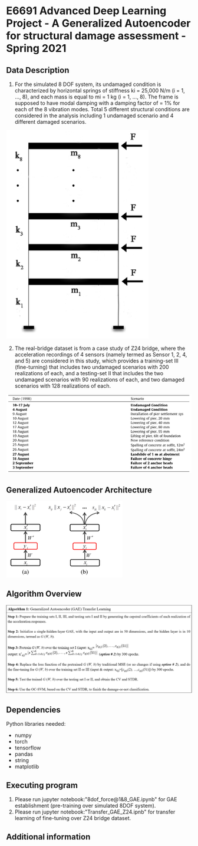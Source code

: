 # E6691 Advanced Deep Learning Project - A Generalized Autoencoder for structural damage assessment - Spring 2021
## Data Description
1. For the simulated 8 DOF system, its undamaged condition is characterized by horizontal springs of stiffness ki = 25,000 N/m (i = 1, ..., 8), and each mass is equal to mi = 1 kg (i = 1, ..., 8). The frame is supposed to have modal damping with a damping factor of  = 1% for each of the 8 vibration modes. Total 5 different structural conditions are considered in the analysis including 1 undamaged scenario and 4 different damaged scenarios.

![GitHub Logo](/figures/8DOF.png)

2. The real-bridge dataset is from a case study of Z24 bridge, where the acceleration recordings of 4 sensors (namely termed as Sensor 1, 2, 4, and 5) are considered in this study, which provides a training-set III (fine-turning) that includes two undamaged scenarios with 200 realizations of each, and a testing-set II that includes the two undamaged scenarios with 90 realizations of each, and two damaged scenarios with 128 realizations of each.

![GitHub Logo](/figures/Z24data.png)

## Generalized Autoencoder Architecture

![GitHub Logo](/figures/GAE.png)

## Algorithm Overview

![GitHub Logo](/figures/algorithm_gae.png)

## Dependencies
Python libraries needed:
* numpy
* torch
* tensorflow
* pandas
* string
* matplotlib

## Executing program
1. Please run jupyter notebook:"8dof_force@1&8_GAE.ipynb" for GAE establishment (pre-training over simulated 8DOF system).
2. Please run jupyter notebook:"Transfer_GAE_Z24.ipnb" for transfer learning of fine-tuning over Z24 bridge dataset.


## Additional information
 

